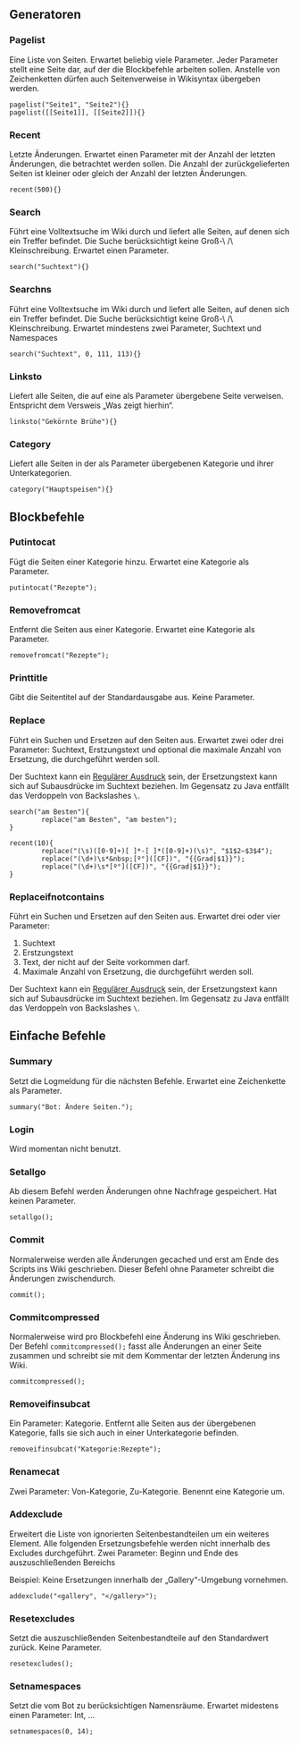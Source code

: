 Generatoren
----------

### Pagelist
Eine Liste von Seiten. Erwartet beliebig viele Parameter. Jeder Parameter
stellt eine Seite dar, auf der die Blockbefehle arbeiten sollen. Anstelle von
Zeichenketten dürfen auch Seitenverweise in Wikisyntax übergeben werden.

```
pagelist("Seite1", "Seite2"){}
pagelist([[Seite1]], [[Seite2]]){}
```

### Recent
Letzte Änderungen. Erwartet einen Parameter mit der Anzahl der letzten
Änderungen, die betrachtet werden sollen. Die Anzahl der zurückgelieferten
Seiten ist kleiner oder gleich der Anzahl der letzten Änderungen.

```
recent(500){}
```

### Search
Führt eine Volltextsuche im Wiki durch und liefert alle Seiten, auf denen sich
ein Treffer befindet. Die Suche berücksichtigt keine Groß-\ /\ Kleinschreibung.
Erwartet einen Parameter.

```
search("Suchtext"){}
```

### Searchns
Führt eine Volltextsuche im Wiki durch und liefert alle Seiten, auf denen sich
ein Treffer befindet. Die Suche berücksichtigt keine Groß-\ /\ Kleinschreibung.
Erwartet mindestens zwei Parameter, Suchtext und Namespaces

```
search("Suchtext", 0, 111, 113){}
```

### Linksto
Liefert alle Seiten, die auf eine als Parameter übergebene Seite verweisen.
Entspricht dem Versweis „Was zeigt hierhin“.

```
linksto("Gekörnte Brühe"){}
```

### Category
Liefert alle Seiten in der als Parameter übergebenen Kategorie und ihrer 
Unterkategorien.

```
category("Hauptspeisen"){}
```

Blockbefehle
------------
### Putintocat
Fügt die Seiten einer Kategorie hinzu. Erwartet eine Kategorie als Parameter.

```
putintocat("Rezepte");
```

### Removefromcat
Entfernt die Seiten aus einer Kategorie. Erwartet eine Kategorie als Parameter.

```
removefromcat("Rezepte");
```

### Printtitle
Gibt die Seitentitel auf der Standardausgabe aus. Keine Parameter.

### Replace
Führt ein Suchen und Ersetzen auf den Seiten aus. Erwartet zwei oder drei Parameter: Suchtext, Erstzungstext und optional die maximale Anzahl von Ersetzung, die durchgeführt werden soll.

Der Suchtext kann ein [Regulärer Ausdruck][JavaRe] sein, der Ersetzungstext kann sich auf Subausdrücke im Suchtext beziehen. Im Gegensatz zu Java entfällt das Verdoppeln von Backslashes `\`.

```
search("am Besten"){
        replace("am Besten", "am besten");
}

recent(10){
        replace("(\s)([0-9]+)[ ]*-[ ]*([0-9]+)(\s)", "$1$2–$3$4");
        replace("(\d+)\s*&nbsp;[º°]([CF])", "{{Grad|$1}}");
        replace("(\d+)\s*[º°]([CF])", "{{Grad|$1}}");
}
```

### Replaceifnotcontains
Führt ein Suchen und Ersetzen auf den Seiten aus. Erwartet drei oder vier Parameter:

1. Suchtext
2. Erstzungstext
3. Text, der nicht auf der Seite vorkommen darf.
4. Maximale Anzahl von Ersetzung, die durchgeführt werden soll.


Der Suchtext kann ein [Regulärer Ausdruck][JavaRe] sein, der Ersetzungstext kann sich auf Subausdrücke im Suchtext beziehen. Im Gegensatz zu Java entfällt das Verdoppeln von Backslashes `\`.


Einfache Befehle
-------
### Summary
Setzt die Logmeldung für die nächsten Befehle. Erwartet eine Zeichenkette als Parameter.

```
summary("Bot: Ändere Seiten.");
```

### Login
Wird momentan nicht benutzt.

### Setallgo
Ab diesem Befehl werden Änderungen ohne Nachfrage gespeichert. Hat keinen
Parameter.

```
setallgo();
```

### Commit
Normalerweise werden alle Änderungen gecached und erst am Ende des Scripts ins
Wiki geschrieben. Dieser Befehl ohne Parameter schreibt die Änderungen zwischendurch.

```
commit();
```

### Commitcompressed
Normalerweise wird pro Blockbefehl eine Änderung ins Wiki geschrieben. Der Befehl
`commitcompressed();` fasst alle Änderungen an einer Seite zusammen und schreibt
sie mit dem Kommentar der letzten Änderung ins Wiki.

```
commitcompressed();
```

### Removeifinsubcat
Ein Parameter: Kategorie. Entfernt alle Seiten aus der übergebenen Kategorie,
falls sie sich auch in einer Unterkategorie befinden.

```
removeifinsubcat("Kategorie:Rezepte");
```

### Renamecat
Zwei Parameter: Von-Kategorie, Zu-Kategorie. Benennt eine Kategorie um.

### Addexclude
Erweitert die Liste von ignorierten Seitenbestandteilen um ein weiteres Element.
Alle folgenden Ersetzungsbefehle werden nicht innerhalb des Excludes durchgeführt.
Zwei Parameter: Beginn und Ende des auszuschließenden Bereichs

Beispiel: Keine Ersetzungen innerhalb der „Gallery“-Umgebung vornehmen.

```
addexclude("<gallery", "</gallery>");
```


### Resetexcludes
Setzt die auszuschließenden Seitenbestandteile auf den Standardwert zurück.
Keine Parameter.

```
resetexcludes();
```

### Setnamespaces
Setzt die vom Bot zu berücksichtigen Namensräume.
Erwartet midestens einen Parameter: Int, …

```
setnamespaces(0, 14);
```

[JavaRe]: http://www.straub.as/java/regex/regex.html
